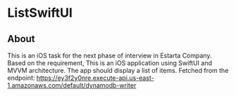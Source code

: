 # ListSwiftUI

## About
This is an iOS task for the next phase of interview in Estarta Company.
Based on the requirement, This is an iOS application using SwiftUI and MVVM architecture. The app should display a list of items. Fetched from the endpoint:
        https://ey3f2y0nre.execute-api.us-east-1.amazonaws.com/default/dynamodb-writer 

